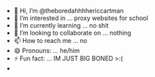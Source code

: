 - 👋 Hi, I’m @theboredahhhhericcartman
- 👀 I’m interested in ... proxy websites for school
- 🌱 I’m currently learning ... no shit
- 💞️ I’m looking to collaborate on ... nothing
- 📫 How to reach me ... no
- 😄 Pronouns: ... he/him
- ⚡ Fun fact: ... IM JUST BIG BONED >:(
- 

<!---
theboredahhhhericcartman/theboredahhhhericcartman is a ✨ special ✨ repository because its `README.md` (this file) appears on your GitHub profile.
You can click the Preview link to take a look at your changes.
--->
